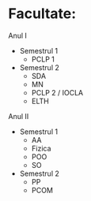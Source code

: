 # Facultate:

Anul I  
 - Semestrul 1
     - PCLP 1  
 -  Semestrul 2 
     - SDA  
     - MN  
     - PCLP 2 / IOCLA  
     - ELTH

Anul II
  - Semestrul 1
     - AA
     - Fizica
     - POO
     - SO
   - Semestrul 2
      - PP
      - PCOM
